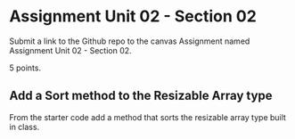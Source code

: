 # Assignment Unit 02 - Section 02

Submit a link to the Github repo to the canvas Assignment named Assignment Unit 02 - Section 02.

5 points.  

## Add a Sort method to the Resizable Array type

From the starter code add a method that sorts the resizable array type built in class.

